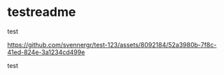 # testreadme

test

https://github.com/svennergr/test-123/assets/8092184/52a3980b-7f8c-41ed-824e-3a1234cd499e

test
